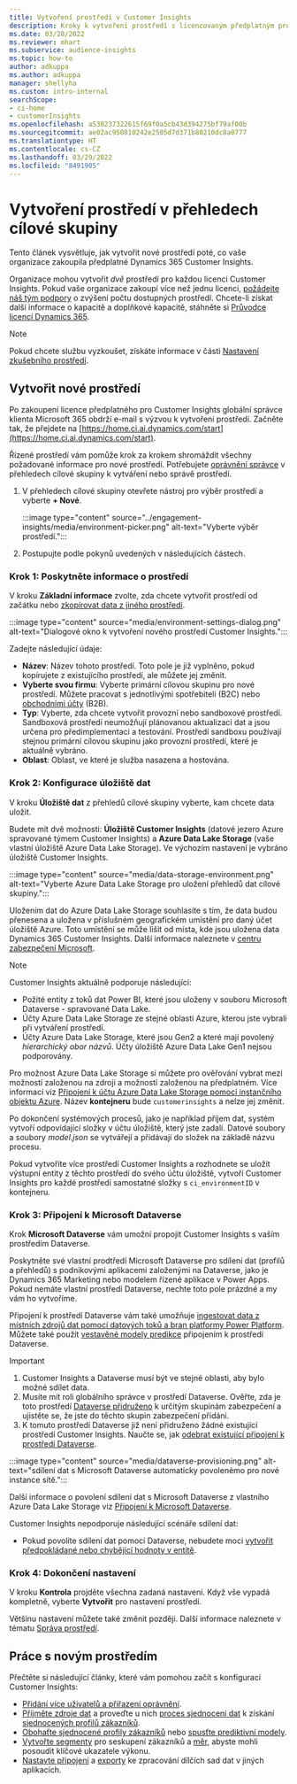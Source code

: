 ```yaml
---
title: Vytvoření prostředí v Customer Insights
description: Kroky k vytvoření prostředí s licencovaným předplatným pro Dynamics 365 Customer Insights.
ms.date: 03/28/2022
ms.reviewer: mhart
ms.subservice: audience-insights
ms.topic: how-to
author: adkuppa
ms.author: adkuppa
manager: shellyha
ms.custom: intro-internal
searchScope:
- ci-home
- customerInsights
ms.openlocfilehash: a538237322615f69f0a5cb43d394275bf79af00b
ms.sourcegitcommit: ae02ac950810242e2505d7d371b80210dc8a0777
ms.translationtype: HT
ms.contentlocale: cs-CZ
ms.lasthandoff: 03/29/2022
ms.locfileid: "8491905"
---
```

# <a name="create-an-environment-in-audience-insights"></a>Vytvoření prostředí v přehledech cílové skupiny

Tento článek vysvětluje, jak vytvořit nové prostředí poté, co vaše organizace zakoupila předplatné Dynamics 365 Customer Insights. 

Organizace mohou vytvořit *dvě* prostředí pro každou licenci Customer Insights. Pokud vaše organizace zakoupí více než jednu licenci, [požádejte náš tým podpory](https://go.microsoft.com/fwlink/?linkid=2079641) o zvýšení počtu dostupných prostředí. Chcete-li získat další informace o kapacitě a doplňkové kapacitě, stáhněte si [Průvodce licencí Dynamics 365](https://go.microsoft.com/fwlink/?LinkId=866544).

> [!NOTE]
> Pokud chcete službu vyzkoušet, získáte informace v části [Nastavení zkušebního prostředí](../trial-signup.md).

## <a name="create-a-new-environment"></a>Vytvořit nové prostředí

Po zakoupení licence předplatného pro Customer Insights globální správce klienta Microsoft 365 obdrží e-mail s výzvou k vytvoření prostředí. Začněte tak, že přejdete na [https://home.ci.ai.dynamics.com/start](https://home.ci.ai.dynamics.com/start). 

Řízené prostředí vám pomůže krok za krokem shromáždit všechny požadované informace pro nové prostředí. Potřebujete [oprávnění správce](permissions.md) v přehledech cílové skupiny k vytváření nebo správě prostředí.

1. V přehledech cílové skupiny otevřete nástroj pro výběr prostředí a vyberte **+ Nové**.
  
   :::image type="content" source="../engagement-insights/media/environment-picker.png" alt-text="Vyberte výběr prostředí.":::

1. Postupujte podle pokynů uvedených v následujících částech.

### <a name="step-1-provide-environment-information"></a>Krok 1: Poskytněte informace o prostředí

V kroku **Základní informace** zvolte, zda chcete vytvořit prostředí od začátku nebo [zkopírovat data z jiného prostředí](manage-environments.md#copy-the-environment-configuration).

   :::image type="content" source="media/environment-settings-dialog.png" alt-text="Dialogové okno k vytvoření nového prostředí Customer Insights.":::

Zadejte následující údaje:
   - **Název**: Název tohoto prostředí. Toto pole je již vyplněno, pokud kopírujete z existujícího prostředí, ale můžete jej změnit.
   - **Vyberte svou firmu**: Vyberte primární cílovou skupinu pro nové prostředí. Můžete pracovat s jednotlivými spotřebiteli (B2C) nebo [obchodními účty](work-with-business-accounts.md) (B2B).
   - **Typ**: Vyberte, zda chcete vytvořit provozní nebo sandboxové prostředí. Sandboxová prostředí neumožňují plánovanou aktualizaci dat a jsou určena pro předimplementaci a testování. Prostředí sandboxu používají stejnou primární cílovou skupinu jako provozní prostředí, které je aktuálně vybráno.
   - **Oblast**: Oblast, ve které je služba nasazena a hostována.

### <a name="step-2-configure-data-storage"></a>Krok 2: Konfigurace úložiště dat

V kroku **Úložiště dat** z přehledů cílové skupiny vyberte, kam chcete data uložit.

Budete mít dvě možnosti: **Úložiště Customer Insights** (datové jezero Azure spravované týmem Customer Insights) a **Azure Data Lake Storage** (vaše vlastní úložiště Azure Data Lake Storage). Ve výchozím nastavení je vybráno úložiště Customer Insights.

:::image type="content" source="media/data-storage-environment.png" alt-text="Vyberte Azure Data Lake Storage pro uložení přehledů dat cílové skupiny.":::

Uložením dat do Azure Data Lake Storage souhlasíte s tím, že data budou přenesena a uložena v příslušném geografickém umístění pro daný účet úložiště Azure. Toto umístění se může lišit od místa, kde jsou uložena data Dynamics 365 Customer Insights. Další informace naleznete v [centru zabezpečení Microsoft](https://www.microsoft.com/trust-center).

> [!NOTE]
> Customer Insights aktuálně podporuje následující:
> - Požité entity z toků dat Power BI, které jsou uloženy v souboru Microsoft Dataverse - spravované Data Lake.  
> - Účty Azure Data Lake Storage ze stejné oblasti Azure, kterou jste vybrali při vytváření prostředí.
> - Účty Azure Data Lake Storage, které jsou Gen2 a které mají povolený *hierarchický obor názvů*. Účty úložiště Azure Data Lake Gen1 nejsou podporovány.

Pro možnost Azure Data Lake Storage si můžete pro ověřování vybrat mezi možností založenou na zdroji a možností založenou na předplatném. Více informací viz [Připojení k účtu Azure Data Lake Storage pomocí instančního objektu Azure](connect-service-principal.md). Název **kontejneru** bude `customerinsights` a nelze jej změnit.

Po dokončení systémových procesů, jako je například příjem dat, systém vytvoří odpovídající složky v účtu úložiště, který jste zadali. Datové soubory a soubory *model.json* se vytvářejí a přidávají do složek na základě názvu procesu.

Pokud vytvoříte více prostředí Customer Insights a rozhodnete se uložit výstupní entity z těchto prostředí do svého účtu úložiště, vytvoří Customer Insights pro každé prostředí samostatné složky s `ci_environmentID` v kontejneru.

### <a name="step-3-connect-to-microsoft-dataverse"></a>Krok 3: Připojení k Microsoft Dataverse
   
Krok **Microsoft Dataverse** vám umožní propojit Customer Insights s vaším prostředím Dataverse.

Poskytněte své vlastní prodtředí Microsoft Dataverse pro sdílení dat (profilů a přehledů) s podnikovými aplikacemi založenými na Dataverse, jako je Dynamics 365 Marketing nebo modelem řízené aplikace v Power Apps. Pokud nemáte vlastní prostředí Dataverse, nechte toto pole prázdné a my vám ho vytvoříme.

Připojení k prostředí Dataverse vám také umožňuje [ingestovat data z místních zdrojů dat pomocí datových toků a bran platformy Power Platform](data-sources.md#add-data-from-on-premises-data-sources). Můžete také použít [vestavěné modely predikce](predictions-overview.md?tabs=b2c#out-of-box-models) připojením k prostředí Dataverse.

> [!IMPORTANT]
> 1. Customer Insights a Dataverse musí být ve stejné oblasti, aby bylo možné sdílet data.
> 1. Musíte mít roli globálního správce v prostředí Dataverse. Ověřte, zda je toto prostředí [Dataverse přidruženo](/power-platform/admin/control-user-access#associate-a-security-group-with-a-dataverse-environment) k určitým skupinám zabezpečení a ujistěte se, že jste do těchto skupin zabezpečení přidáni.
> 1. K tomuto prostředí Dataverse již není přidruženo žádné existující prostředí Customer Insights. Naučte se, jak [odebrat existující připojení k prostředí Dataverse](manage-environments.md#remove-an-existing-connection-to-a-dataverse-environment).

:::image type="content" source="media/dataverse-provisioning.png" alt-text="sdílení dat s Microsoft Dataverse automaticky povolenémo pro nové instance sítě.":::

Další informace o povolení sdílení dat s Microsoft Dataverse z vlastního Azure Data Lake Storage viz [Připojení k Microsoft Dataverse](manage-environments.md#connect-to-microsoft-dataverse).

Customer Insights nepodporuje následující scénáře sdílení dat:
- Pokud povolíte sdílení dat pomocí Dataverse, nebudete moci [vytvořit předpokládané nebo chybějící hodnoty v entitě](predictions.md).

### <a name="step-4-finalize-the-settings"></a>Krok 4: Dokončení nastavení

V kroku **Kontrola** projděte všechna zadaná nastavení. Když vše vypadá kompletně, vyberte **Vytvořit** pro nastavení prostředí. 

Většinu nastavení můžete také změnit později. Další informace naleznete v tématu [Správa prostředí](manage-environments.md).

## <a name="work-with-your-new-environment"></a>Práce s novým prostředím

Přečtěte si následující články, které vám pomohou začít s konfigurací Customer Insights: 

- [Přidání více uživatelů a přiřazení oprávnění](permissions.md).
- [Přijměte zdroje dat](data-sources.md) a proveďte u nich [proces sjednocení dat](data-unification.md) k získání [sjednocených profilů zákazníků](customer-profiles.md).
- [Obohaťte sjednocené profily zákazníků](enrichment-hub.md) nebo [spusťte prediktivní modely](predictions-overview.md).
- [Vytvořte segmenty](segments.md) pro seskupení zákazníků a [měr](measures.md), abyste mohli posoudit klíčové ukazatele výkonu.
- [Nastavte připojení](connections.md) a [exporty](export-destinations.md) ke zpracování dílčích sad dat v jiných aplikacích.
